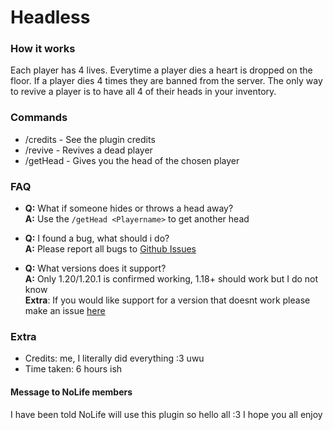 # Headless
### How it works
Each player has 4 lives.
Everytime a player dies a heart is dropped on the floor.
If a player dies 4 times they are banned from the server.
The only way to revive a player is to have all 4 of their heads in your inventory.

### Commands
- /credits - See the plugin credits
- /revive - Revives a dead player
- /getHead - Gives you the head of the chosen player

### FAQ
- **Q:** What if someone hides or throws a head away?\
**A:** Use the `/getHead <Playername>` to get another head

- **Q:** I found a bug, what should i do?\
**A:** Please report all bugs to [Github Issues](https://github.com/Sleepylux/HeadlessMC/issues)

- **Q:** What versions does it support?\
**A:** Only 1.20/1.20.1 is confirmed working, 1.18+ should work but I do not know\
**Extra**: If you would like support for a version that doesnt work please make an issue [here](https://github.com/Sleepylux/HeadlessMC/issues)


### Extra
- Credits: me, I literally did everything :3 uwu
- Time taken: 6 hours ish

#### Message to NoLife members
I have been told NoLife will use this plugin so hello all :3 I hope you all enjoy